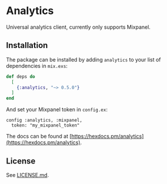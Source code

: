 # Analytics

Universal analytics client, currently only supports Mixpanel.

## Installation

The package can be installed by adding `analytics` to your list of dependencies in `mix.exs`:

```elixir
def deps do
  [
    {:analytics, "~> 0.5.0"}
  ]
end
```

And set your Mixpanel token in `config.ex`:
```
config :analytics, :mixpanel,
  token: "my_mixpanel_token"
```

The docs can be found at [https://hexdocs.pm/analytics](https://hexdocs.pm/analytics).

## License

See [LICENSE.md](LICENSE.md).

